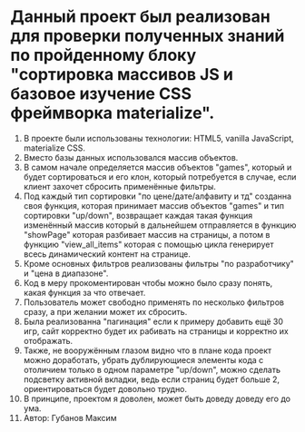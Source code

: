
Данный проект был реализован для проверки полученных знаний по пройденному блоку "сортировка массивов JS и базовое изучение CSS фреймворка materialize".
===
1. В проекте были использованы технологии: HTML5, vanilla JavaScript, materialize CSS.
2. Вместо базы данных использовался массив объектов.
3. В самом начале определяется массив объектов "games", который и будет сортироваться и его клон, который потребуется в случае, если клиент захочет сбросить применённые фильтры.
4. Под каждый тип сортировки "по цене/дате/алфавиту и тд" созданна своя функция, которая принимает массив объектов "games" и тип сортировки "up/down", возвращает каждая такая функция изменённый массив который в дальнейшем отправляется в функцию "showPage" которая разбивает массив на страницы, а потом в функцию "view_all_items" которая с помощью цикла генерирует всесь динамический контент на странице.
5. Кроме основных фильтров реализованы фильтры "по разработчику" и "цена в диапазоне".
6. Код в меру прокоментирован чтобы можно было сразу понять, какая функция за что отвечает.
7. Пользователь может свободно применять по несколько фильтров сразу, а при желании может их сбросить.
8. Была реализованна "пагинация" если к примеру добавить ещё 30 игр, сайт корректно будет их рабивать на страницы и корректно их отображать.
9. Также, не вооружённым глазом видно что в плане кода проект можно доработать, убрать дублирующиеся элементы кода с отоличием только в одном параметре "up/down", можно сделать подсветку активной вкладки, ведь если страниц будет больше 2, ориентироваться будет довольно трудно.
10. В принципе, проектом я доволен, может быть доведу доведу его до ума.
11. Автор: Губанов Максим
